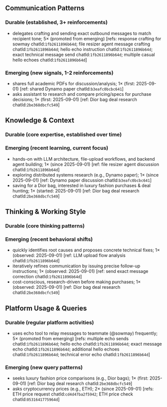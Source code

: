 ## Communication Patterns
### Durable (established, 3+ reinforcements)
- delegates crafting and sending exact outbound messages to match recipient tone; 5× (promoted from emerging) [refs: response crafting for sowmay chatId:`1fb2611896b64d`; file resizer agent message crafting chatId:`1fb2611896b64d`; hello echo instruction chatId:`1fb2611896b64d`; exact technical message send chatId:`1fb2611896b64d`; multiple casual hello echoes chatId:`1fb2611896b64d`]

### Emerging (new signals, 1-2 reinforcements)
- shares full academic PDFs for discussion/analysis; 1× (first: 2025-09-01) [ref: shared Dynamo paper chatId:`b3eafc0bcbc641`]
- asks assistant to research and compare pricing/specs for purchase decisions; 1× (first: 2025-09-01) [ref: Dior bag deal research chatId:`2be368dbcfc549`]

## Knowledge & Context
### Durable (core expertise, established over time)

### Emerging (recent learning, current focus)
- hands-on with LLM architecture, file-upload workflows, and backend agent building; 1× (since 2025-09-01) [ref: file resizer agent discussion chatId:`1fb2611896b64d`]
- exploring distributed systems research (e.g., Dynamo paper); 1× (since 2025-09-01) [ref: Dynamo paper discussion chatId:`b3eafc0bcbc641`]
- saving for a Dior bag, interested in luxury fashion purchases & deal hunting; 1× (started: 2025-09-01) [ref: Dior bag deal research chatId:`2be368dbcfc549`]

## Thinking & Working Style
### Durable (core thinking patterns)

### Emerging (recent behavioral shifts)
- quickly identifies root causes and proposes concrete technical fixes; 1× (observed: 2025-09-01) [ref: LLM upload flow analysis chatId:`1fb2611896b64d`]
- iteratively refines communication by issuing precise follow-up instructions; 1× (observed: 2025-09-01) [ref: send exact message correction chatId:`1fb2611896b64d`]
- cost-conscious, research-driven before making purchases; 1× (observed: 2025-09-01) [ref: Dior bag deal research chatId:`2be368dbcfc549`]

## Platform Usage & Queries
### Durable (regular platform activities)
- uses echo tool to relay messages to teammate (@sowmay) frequently; 5× (promoted from emerging) [refs: multiple echo sends chatId:`1fb2611896b64d`; hello echo chatId:`1fb2611896b64d`; exact message echo chatId:`1fb2611896b64d`; additional hello echoes chatId:`1fb2611896b64d`; technical error echo chatId:`1fb2611896b64d`]

### Emerging (new query patterns)
- seeks luxury fashion price comparisons (e.g., Dior bags); 1× (first: 2025-09-01) [ref: Dior bag deal research chatId:`2be368dbcfc549`]
- asks cryptocurrency prices (e.g., ETH); 2× (since 2025-09-01) [refs: ETH price request chatId:`cd4d47ba2f5942`; ETH price check chatId:`0531641775964d`]